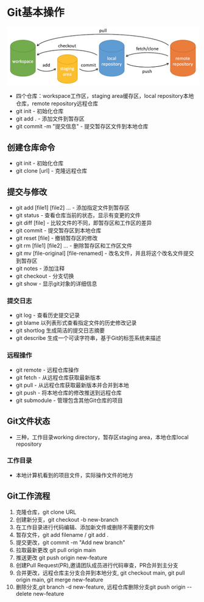 # Git基本操作
![图片未显示](/Assets/git-command.jpg "Git-command")
* 四个仓库：workspace工作区，staging area缓存区，local repository本地仓库，remote repository远程仓库
* git init - 初始化仓库
* git add . - 添加文件到暂存区
* git commit -m "提交信息" - 提交暂存区文件到本地仓库
## 创建仓库命令
* git init - 初始化仓库
* git clone [url] - 克隆远程仓库
## 提交与修改
* git add [file1] [file2] ... - 添加指定文件到暂存区
* git status - 查看仓库当前的状态，显示有变更的文件
* git diff [file] - 比较文件的不同，即暂存区和工作区的差异
* git commit - 提交暂存区到本地仓库
* git reset [file] - 撤销暂存区的修改
* git rm [file1] [file2] ... - 删除暂存区和工作区文件
* git mv [file-original] [file-renamed] - 改名文件，并且将这个改名文件提交到暂存区
* git notes - 添加注释
* git checkout - 分支切换
* git show - 显示git对象的详细信息
### 提交日志
* git log - 查看历史提交记录
* git blame <file> 以列表形式查看指定文件的历史修改记录
* git shortlog 生成简洁的提交日志摘要
* git describe 生成一个可读字符串，基于Git的标签系统来描述
### 远程操作
* git remote - 远程仓库操作
* git fetch - 从远程仓库获取最新版本
* git pull - 从远程仓库获取最新版本并合并到本地
* git push - 将本地仓库的修改推送到远程仓库
* git submodule - 管理包含其他Git仓库的项目
## Git文件状态
* 三种，工作目录working directory，暂存区staging area，本地仓库local repository
### 工作目录
* 本地计算机看到的项目文件，实际操作文件的地方
## Git工作流程
1. 克隆仓库，git clone URL 
2. 创建新分支，git checkout -b new-branch
3. 在工作目录进行代码编辑、添加新文件或删除不需要的文件
4. 暂存文件，git add filename / git add .
5. 提交更改，git commit -m "Add new branch"
6. 拉取最新更改 git pull origin main
7. 推送更改 git push origin new-feature
8. 创建Pull Request(PR),邀请团队成员进行代码审查，PR合并到主分支
9. 合并更改，远程仓库主分支合并到本地分支, git checkout main, git pull origin main, git merge new-feature
1. 删除分支,git branch -d new-feature, 远程仓库删除分支git push origin --delete new-feature